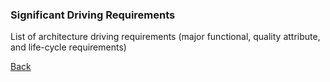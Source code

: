 ### Significant Driving Requirements

List of architecture driving requirements (major functional, quality attribute, and life-cycle requirements)

[Back](README.md)